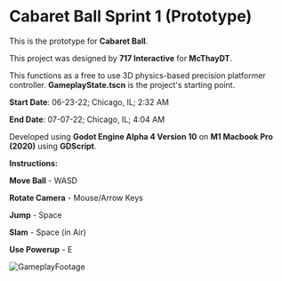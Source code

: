 # Cabaret Ball Sprint 1 (Prototype)

This is the prototype for **Cabaret Ball**.

This project was designed by **717 Interactive** for **McThayDT**.

This functions as a free to use 3D physics-based precision platformer controller. **GameplayState.tscn** is the project's starting point.

**Start Date**: 06-23-22; Chicago, IL; 2:32 AM

**End Date**: 07-07-22; Chicago, IL; 4:04 AM

Developed using **Godot Engine Alpha 4 Version 10** on **M1 Macbook Pro (2020)** using **GDScript**.



**Instructions:**

**Move Ball** - WASD

**Rotate Camera** - Mouse/Arrow Keys

**Jump** - Space

**Slam** - Space (in Air)

**Use Powerup** - E


![GameplayFootage](https://user-images.githubusercontent.com/107786093/178137514-ac57850b-3306-45ca-ad08-a4827fe15f57.gif)
